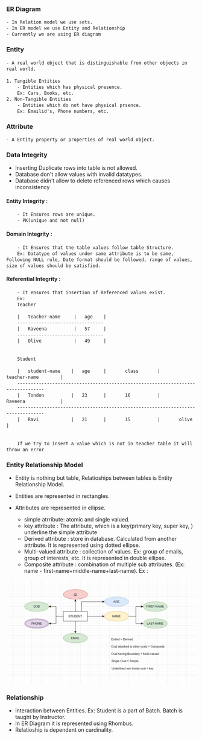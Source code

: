 ### ER Diagram
    - In Relation model we use sets.
    - In ER model we use Entity and Relationship
    - Currently we are using ER diagram

### Entity 
    - A real world object that is distinguishable from other objects in real world.

    1. Tangible Entities
        - Entities which has physical presence.
        Ex: Cars, Books, etc.
    2. Non-Tangible Entities
        - Entities which do not have physical prsence.
        Ex: Emailid's, Phone numbers, etc.

### Attribute
    - A Entity property or properties of real world object.


### Data Integrity
* Inserting Duplicate rows into table is not allowed.
* Database don't allow values with invalid datatypes.
* Database didn't allow to delete referenced rows which    causes inconsistency

#### Entity Integrity :
        - It Ensures rows are unique.
        - PK(unique and not null)
#### Domain Integrity :
        - It Ensures that the table values follow table Structure.
        Ex: Datatype of values under same attribute is to be same, Following NULL rule, Date format should be followed, range of values, size of values should be satisfied.
#### Referential Integrity :
        - It ensures that insertion of Referenced values exist.
        Ex:
        Teacher

        |   teacher-name     |   age    |
        --------------------------------
        |   Raveena          |   57     |
        --------------------------------
        |   Olive            |   49     |


        Student

        |   student-name    |   age     |       class       |       teacher-name        |
        --------------------------------------------------------------------------------
        |   Tondon          |   23      |       16          |       Raveena             |
        --------------------------------------------------------------------------------
        |   Ravi            |   21      |       15          |       olive               |


        If we try to insert a value which is not in teacher table it will throw an error
    
### Entity Relationship Model
*   Entity is nothing but table, Relatioships between tables is Entity Relationship Model.

* Entities are represented in rectangles.
* Attributes are represented in ellipse.
    - simple atrribute: atomic and single valued.
    - key attribute : The attribute, which is a key(primary key, super key, ) underline the simple attribute
    - Derived attribute : store in database. Calculated from another attribute. It is represented using dotted ellipse.
    - Multi-valued attribute : collection of values. Ex: group of emails, group of interests, etc. It is represented in double ellipse.
    - Composite attribute : combination of multiple sub attributes. (Ex: name - first-name+middle-name+last-name).
Ex :

![ER-1](../temp/ER-1.png)


### Relationship
* Interaction between Entities.
Ex: Student is a part of Batch.
    Batch is taught by Instructor.
* In ER Diagram it is represented using Rhombus.
* Relatioship is dependent on cardinality.